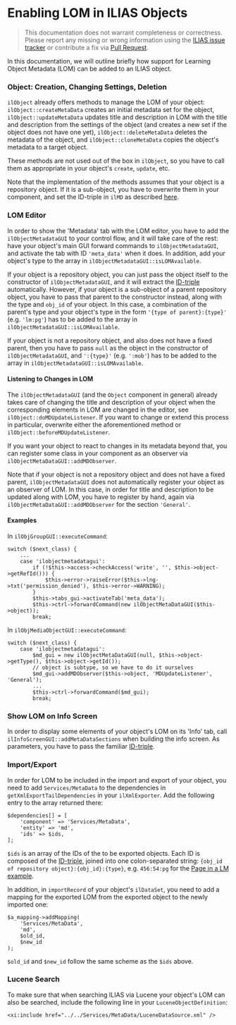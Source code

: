 # Enabling LOM in ILIAS Objects

> This documentation does not warrant completeness or correctness. Please report any
missing or wrong information using the [ILIAS issue tracker](https://mantis.ilias.de)
or contribute a fix via [Pull Request](../../../docs/development/contributing.md#pull-request-to-the-repositories).

In this documentation, we will outline briefly how support for 
Learning Object Metadata (LOM) can be added to an ILIAS object.

### Object: Creation, Changing Settings, Deletion

`ilObject` already offers methods to manage the LOM of your object:
`ilObject::createMetaData` creates an initial metadata set for the
object, `ilObject::updateMetaData` updates title and description in
LOM with the title and description from the settings of the object
(and creates a new set if the object does not have one yet),
`ilObject::deleteMetaData` deletes the metadata of the object, and
`ilObject::cloneMetaData` copies the object's metadata to a target
object.

These methods are not used out of the box in `ilObject`, so you have
to call them as appropriate in your object's `create`, `update`,
etc.

Note that the implementation of the methods assumes that your object
is a repository object. If it is a sub-object, you have to overwrite
them in your component, and set the ID-triple in `ilMD` as described
[here](identifying_objects.md).

### LOM Editor

In order to show the 'Metadata' tab with the LOM editor, you have to
add the `ilObjectMetadataGUI` to your control flow, and it will take
care of the rest: have your object's main GUI forward commands to
`ilObjectMetadataGUI`, and activate the tab with ID `'meta_data'`
when it does. In addition, add your object's type to the array in
`ilObjectMetadataGUI::isLOMAvailable`. 

If your object is a repository object, you can just pass the object
itself to the constructor of `ilObjectMetadataGUI`, and it will extract
the [ID-triple](identifying_objects.md) automatically. However, if your object is a sub-object of
a parent repository object, you have to  pass that parent to the constructor
instead, along with the type and `obj_id` of your object.  In this case,
a combination of the parent's type and your object's type in the form
`'{type of parent}:{type}'` (e.g. `'lm:pg'`) has to be added to the array in
`ilObjectMetadataGUI::isLOMAvailable`. 

If your object is not a repository object, and also does not have a
fixed parent, then you have to pass `null` as the object in the constructor
of `ilObjectMetadataGUI`, and `':{type}'` (e.g. `':mob'`) has to be added to the
array in `ilObjectMetadataGUI::isLOMAvailable`.

#### Listening to Changes in LOM

The `ilObjectMetadataGUI` (and the `Object` component in general) already
takes care of changing the title and description of your object when
the corresponding elements in LOM are changed in the editor, see
`ilObject::doMDUpdateListener`. If you want to change or extend this
process in particular, overwrite either the aforementioned method or
`ilObject::beforeMDUpdateListener`.

If you want your object to react to changes in its metadata beyond that,
you can register some class in your component as an observer
via `ilObjectMetaDataGUI::addMDObserver`.

Note that if your object is not a repository object and does not have
a fixed parent, `ilObjectMetadataGUI` does not automatically register
your object as an observer of LOM. In this case, in order for title
and description to be updated along with LOM, you have to register
by hand, again via `ilObjectMetaDataGUI::addMDObserver` for the section
`'General'`.

#### Examples

In `ilObjGroupGUI::executeCommand`:

    switch ($next_class) {
        ...
        case 'ilobjectmetadatagui':
            if (!$this->access->checkAccess('write', '', $this->object->getRefId())) {
                $this->error->raiseError($this->lng->txt('permission_denied'), $this->error->WARNING);
            }
            $this->tabs_gui->activateTab('meta_data');
            $this->ctrl->forwardCommand(new ilObjectMetaDataGUI($this->object));
            break;

In `ilObjMediaObjectGUI::executeCommand`:

    switch ($next_class) {
        case 'ilobjectmetadatagui':
            $md_gui = new ilObjectMetaDataGUI(null, $this->object->getType(), $this->object->getId());
            // object is subtype, so we have to do it ourselves
            $md_gui->addMDObserver($this->object, 'MDUpdateListener', 'General');
            ...
            $this->ctrl->forwardCommand($md_gui);
            break;

### Show LOM on Info Screen

In order to display some elements of your object's LOM on its 'Info'
tab, call `ilInfoScreenGUI::addMetaDataSections` when building the
info screen. As parameters, you have to pass the familiar [ID-triple](identifying_objects.md).

### Import/Export

In order for LOM to be included in the import and export of your
object, you need to add `Services/MetaData` to the dependencies in
`getXmlExportTailDependencies` in your `ilXmlExporter`. Add the
following entry to the array returned there:

    $dependencies[] = [
        'component' => 'Services/MetaData',
        'entity' => 'md',
        'ids' => $ids,
    ];

`$ids` is an array of the IDs of the to be exported objects. Each ID
is composed of the [ID-triple](identifying_objects.md), joined into one colon-separated
string: `{obj_id of repository object}:{obj_id}:{type}`, e.g. `456:54:pg`
for the [Page in a LM example](identifying_objects.md).

In addition, in `importRecord` of your object's `ilDataSet`, you need
to add a mapping for the exported LOM from the exported object to the
newly imported one:

    $a_mapping->addMapping(
        'Services/MetaData',
        'md',
        $old_id,
        $new_id
    );

`$old_id` and `$new_id` follow the same scheme as the `$ids` above.

### Lucene Search

To make sure that when searching ILIAS via Lucene your object's LOM
can also be searched, include the following line in your `LuceneObjectDefinition`:

    <xi:include href="../../Services/MetaData/LuceneDataSource.xml" />
